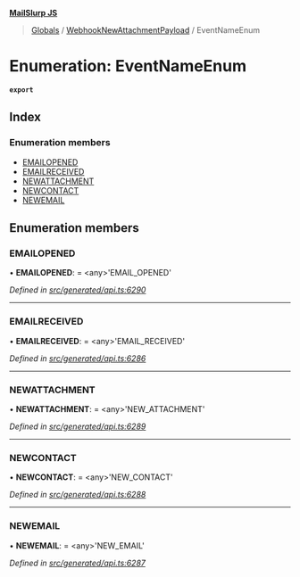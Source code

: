 **[MailSlurp JS](../README.md)**

> [Globals](../README.md) / [WebhookNewAttachmentPayload](../modules/webhooknewattachmentpayload.md) / EventNameEnum

# Enumeration: EventNameEnum

**`export`** 

## Index

### Enumeration members

* [EMAILOPENED](webhooknewattachmentpayload.eventnameenum.md#emailopened)
* [EMAILRECEIVED](webhooknewattachmentpayload.eventnameenum.md#emailreceived)
* [NEWATTACHMENT](webhooknewattachmentpayload.eventnameenum.md#newattachment)
* [NEWCONTACT](webhooknewattachmentpayload.eventnameenum.md#newcontact)
* [NEWEMAIL](webhooknewattachmentpayload.eventnameenum.md#newemail)

## Enumeration members

### EMAILOPENED

•  **EMAILOPENED**:  = \<any>'EMAIL\_OPENED'

*Defined in [src/generated/api.ts:6290](https://github.com/mailslurp/mailslurp-client/blob/ad6aa3d/src/generated/api.ts#L6290)*

___

### EMAILRECEIVED

•  **EMAILRECEIVED**:  = \<any>'EMAIL\_RECEIVED'

*Defined in [src/generated/api.ts:6286](https://github.com/mailslurp/mailslurp-client/blob/ad6aa3d/src/generated/api.ts#L6286)*

___

### NEWATTACHMENT

•  **NEWATTACHMENT**:  = \<any>'NEW\_ATTACHMENT'

*Defined in [src/generated/api.ts:6289](https://github.com/mailslurp/mailslurp-client/blob/ad6aa3d/src/generated/api.ts#L6289)*

___

### NEWCONTACT

•  **NEWCONTACT**:  = \<any>'NEW\_CONTACT'

*Defined in [src/generated/api.ts:6288](https://github.com/mailslurp/mailslurp-client/blob/ad6aa3d/src/generated/api.ts#L6288)*

___

### NEWEMAIL

•  **NEWEMAIL**:  = \<any>'NEW\_EMAIL'

*Defined in [src/generated/api.ts:6287](https://github.com/mailslurp/mailslurp-client/blob/ad6aa3d/src/generated/api.ts#L6287)*
